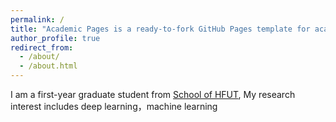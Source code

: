 ```yaml
---
permalink: /
title: "Academic Pages is a ready-to-fork GitHub Pages template for academic personal websites"
author_profile: true
redirect_from: 
  - /about/
  - /about.html
---
```


I am a first-year graduate student from [School of HFUT](https://www.hfut.edu.cn/),  My research interest includes  deep learning，machine learning


[Email]:(2024170833@mail.hfut.edu.cn)2024170833@mail.hfut.edu.cn


                   
